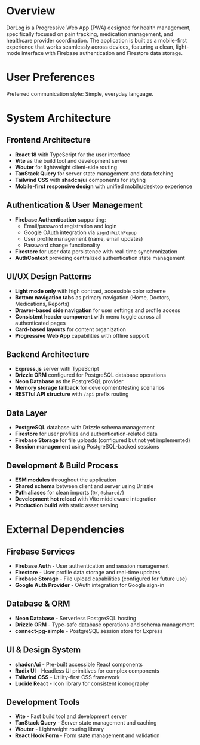 # Overview

DorLog is a Progressive Web App (PWA) designed for health management, specifically focused on pain tracking, medication management, and healthcare provider coordination. The application is built as a mobile-first experience that works seamlessly across devices, featuring a clean, light-mode interface with Firebase authentication and Firestore data storage.

# User Preferences

Preferred communication style: Simple, everyday language.

# System Architecture

## Frontend Architecture
- **React 18** with TypeScript for the user interface
- **Vite** as the build tool and development server
- **Wouter** for lightweight client-side routing
- **TanStack Query** for server state management and data fetching
- **Tailwind CSS** with **shadcn/ui** components for styling
- **Mobile-first responsive design** with unified mobile/desktop experience

## Authentication & User Management
- **Firebase Authentication** supporting:
  - Email/password registration and login
  - Google OAuth integration via `signInWithPopup`
  - User profile management (name, email updates)
  - Password change functionality
- **Firestore** for user data persistence with real-time synchronization
- **AuthContext** providing centralized authentication state management

## UI/UX Design Patterns
- **Light mode only** with high contrast, accessible color scheme
- **Bottom navigation tabs** as primary navigation (Home, Doctors, Medications, Reports)
- **Drawer-based side navigation** for user settings and profile access
- **Consistent header component** with menu toggle across all authenticated pages
- **Card-based layouts** for content organization
- **Progressive Web App** capabilities with offline support

## Backend Architecture
- **Express.js** server with TypeScript
- **Drizzle ORM** configured for PostgreSQL database operations
- **Neon Database** as the PostgreSQL provider
- **Memory storage fallback** for development/testing scenarios
- **RESTful API structure** with `/api` prefix routing

## Data Layer
- **PostgreSQL** database with Drizzle schema management
- **Firestore** for user profiles and authentication-related data
- **Firebase Storage** for file uploads (configured but not yet implemented)
- **Session management** using PostgreSQL-backed sessions

## Development & Build Process
- **ESM modules** throughout the application
- **Shared schema** between client and server using Drizzle
- **Path aliases** for clean imports (`@/`, `@shared/`)
- **Development hot reload** with Vite middleware integration
- **Production build** with static asset serving

# External Dependencies

## Firebase Services
- **Firebase Auth** - User authentication and session management
- **Firestore** - User profile data storage and real-time updates  
- **Firebase Storage** - File upload capabilities (configured for future use)
- **Google Auth Provider** - OAuth integration for Google sign-in

## Database & ORM
- **Neon Database** - Serverless PostgreSQL hosting
- **Drizzle ORM** - Type-safe database operations and schema management
- **connect-pg-simple** - PostgreSQL session store for Express

## UI & Design System
- **shadcn/ui** - Pre-built accessible React components
- **Radix UI** - Headless UI primitives for complex components
- **Tailwind CSS** - Utility-first CSS framework
- **Lucide React** - Icon library for consistent iconography

## Development Tools
- **Vite** - Fast build tool and development server
- **TanStack Query** - Server state management and caching
- **Wouter** - Lightweight routing library
- **React Hook Form** - Form state management and validation